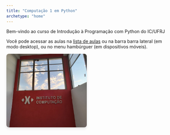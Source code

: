```yaml
---
title: "Computação 1 em Python"
archetype: "home"
---
```


Bem-vindo ao curso de Introdução à Programação com Python do IC/UFRJ

Você pode acessar as aulas na [lista de aulas](./aulas/index.html) ou na barra barra lateral (em modo desktop), ou no menu hambúrguer (em dispositivos móveis).

<img src="../static/images/entrada_ic.jpg" alt="Texto Alternativo" style="width: 50%; border-radius: 8px; box-shadow: 0 4px 8px rgba(0, 0, 0, 0.1);">
